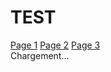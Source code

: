 # TEST
<!DOCTYPE html>
<html lang="fr">
<head>
  <meta charset="UTF-8">
  <title>Site test</title>
  <link rel="stylesheet" href="style.css">
</head>
<body>
  <nav>
    <a href="#" onclick="loadPage('page1.md')">Page 1</a>
    <a href="#" onclick="loadPage('page2.md')">Page 2</a>
    <a href="#" onclick="loadPage('page3.md')">Page 3</a>
  </nav>

  <main id="content">Chargement...</main>

  <!-- Librairie Markdown -->
  <script src="https://cdn.jsdelivr.net/npm/marked/marked.min.js"></script>
  <script src="script.js"></script>
</body>
</html>
